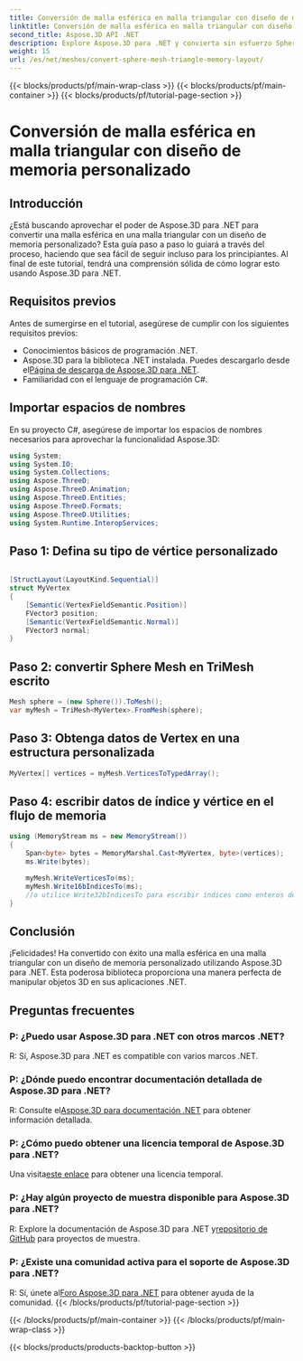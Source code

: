 ```yaml
---
title: Conversión de malla esférica en malla triangular con diseño de memoria personalizado
linktitle: Conversión de malla esférica en malla triangular con diseño de memoria personalizado
second_title: Aspose.3D API .NET
description: Explore Aspose.3D para .NET y convierta sin esfuerzo Sphere Mesh en Triangle Mesh con un diseño de memoria personalizado. Siga nuestra guía paso a paso para una integración perfecta.
weight: 15
url: /es/net/meshes/convert-sphere-mesh-triangle-memory-layout/
---
```


{{< blocks/products/pf/main-wrap-class >}}
{{< blocks/products/pf/main-container >}}
{{< blocks/products/pf/tutorial-page-section >}}

# Conversión de malla esférica en malla triangular con diseño de memoria personalizado

## Introducción
¿Está buscando aprovechar el poder de Aspose.3D para .NET para convertir una malla esférica en una malla triangular con un diseño de memoria personalizado? Esta guía paso a paso lo guiará a través del proceso, haciendo que sea fácil de seguir incluso para los principiantes. Al final de este tutorial, tendrá una comprensión sólida de cómo lograr esto usando Aspose.3D para .NET.
## Requisitos previos
Antes de sumergirse en el tutorial, asegúrese de cumplir con los siguientes requisitos previos:
- Conocimientos básicos de programación .NET.
-  Aspose.3D para la biblioteca .NET instalada. Puedes descargarlo desde el[Página de descarga de Aspose.3D para .NET](https://releases.aspose.com/3d/net/).
- Familiaridad con el lenguaje de programación C#.
## Importar espacios de nombres
En su proyecto C#, asegúrese de importar los espacios de nombres necesarios para aprovechar la funcionalidad Aspose.3D:
```csharp
using System;
using System.IO;
using System.Collections;
using Aspose.ThreeD;
using Aspose.ThreeD.Animation;
using Aspose.ThreeD.Entities;
using Aspose.ThreeD.Formats;
using Aspose.ThreeD.Utilities;
using System.Runtime.InteropServices;
```
## Paso 1: Defina su tipo de vértice personalizado
```csharp

[StructLayout(LayoutKind.Sequential)]
struct MyVertex
{
    [Semantic(VertexFieldSemantic.Position)]
    FVector3 position;
    [Semantic(VertexFieldSemantic.Normal)]
    FVector3 normal;
}
```

## Paso 2: convertir Sphere Mesh en TriMesh escrito
```csharp
Mesh sphere = (new Sphere()).ToMesh();
var myMesh = TriMesh<MyVertex>.FromMesh(sphere);
```
## Paso 3: Obtenga datos de Vertex en una estructura personalizada
```csharp
MyVertex[] vertices = myMesh.VerticesToTypedArray();
```
## Paso 4: escribir datos de índice y vértice en el flujo de memoria
```csharp
using (MemoryStream ms = new MemoryStream())
{
    Span<byte> bytes = MemoryMarshal.Cast<MyVertex, byte>(vertices);
    ms.Write(bytes);

    myMesh.WriteVerticesTo(ms);
    myMesh.Write16bIndicesTo(ms);
    //o utilice Write32bIndicesTo para escribir índices como enteros de 32 bits.
}
```
## Conclusión
¡Felicidades! Ha convertido con éxito una malla esférica en una malla triangular con un diseño de memoria personalizado utilizando Aspose.3D para .NET. Esta poderosa biblioteca proporciona una manera perfecta de manipular objetos 3D en sus aplicaciones .NET.
## Preguntas frecuentes
### P: ¿Puedo usar Aspose.3D para .NET con otros marcos .NET?
R: Sí, Aspose.3D para .NET es compatible con varios marcos .NET.
### P: ¿Dónde puedo encontrar documentación detallada de Aspose.3D para .NET?
 R: Consulte el[Aspose.3D para documentación .NET](https://reference.aspose.com/3d/net/) para obtener información detallada.
### P: ¿Cómo puedo obtener una licencia temporal de Aspose.3D para .NET?
 Una visita[este enlace](https://purchase.aspose.com/temporary-license/) para obtener una licencia temporal.
### P: ¿Hay algún proyecto de muestra disponible para Aspose.3D para .NET?
 R: Explore la documentación de Aspose.3D para .NET y[repositorio de GitHub](https://github.com/aspose-3d/Aspose.3D-for-.NET) para proyectos de muestra.
### P: ¿Existe una comunidad activa para el soporte de Aspose.3D para .NET?
 R: Sí, únete al[Foro Aspose.3D para .NET](https://forum.aspose.com/c/3d/18) para obtener ayuda de la comunidad.
{{< /blocks/products/pf/tutorial-page-section >}}

{{< /blocks/products/pf/main-container >}}
{{< /blocks/products/pf/main-wrap-class >}}

{{< blocks/products/products-backtop-button >}}
